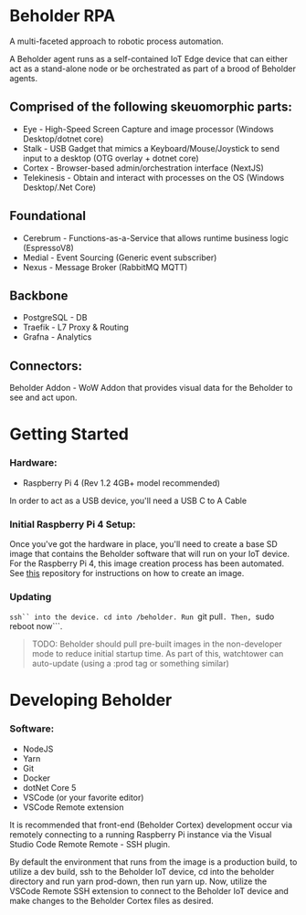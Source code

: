 # Beholder RPA

A multi-faceted approach to robotic process automation.

A Beholder agent runs as a self-contained IoT Edge device that can either act as a stand-alone node or be orchestrated as part of a brood of Beholder agents.

## Comprised of the following skeuomorphic parts:

- Eye - High-Speed Screen Capture and image processor (Windows Desktop/dotnet core)
- Stalk - USB Gadget that mimics a Keyboard/Mouse/Joystick to send input to a desktop (OTG overlay + dotnet core)
- Cortex - Browser-based admin/orchestration interface (NextJS)
- Telekinesis - Obtain and interact with processes on the OS (Windows Desktop/.Net Core)

## Foundational

- Cerebrum - Functions-as-a-Service that allows runtime business logic (EspressoV8)
- Medial - Event Sourcing (Generic event subscriber)
- Nexus - Message Broker (RabbitMQ MQTT)

## Backbone

- PostgreSQL - DB
- Traefik - L7 Proxy & Routing
- Grafna - Analytics

## Connectors:

Beholder Addon - WoW Addon that provides visual data for the Beholder to see and act upon.

# Getting Started

 ### Hardware:
 - Raspberry Pi 4 (Rev 1.2 4GB+ model recommended)

In order to act as a USB device, you'll need a USB C to A Cable

### Initial Raspberry Pi 4 Setup:

Once you've got the hardware in place, you'll need to create a base SD image that contains the Beholder software that
will run on your IoT device. For the Raspberry Pi 4, this image creation process has been automated. See [this](https://github.com/beholder-rpa/beholder-iot-image-builder-rpi4) repository
for instructions on how to create an image.

### Updating

```ssh`` into the device. cd into /beholder. Run ```git pull```. Then, ```sudo reboot now```.

> TODO: Beholder should pull pre-built images in the non-developer mode to reduce initial startup time. As part of this, watchtower can auto-update (using a :prod tag or something similar)

# Developing Beholder
 
### Software:
 - NodeJS
 - Yarn
 - Git
 - Docker
 - dotNet Core 5
 - VSCode (or your favorite editor)
 - VSCode Remote extension

It is recommended that front-end (Beholder Cortex) development occur via remotely connecting to a running Raspberry Pi instance via the Visual Studio Code Remote Remote - SSH plugin.

By default the environment that runs from the image is a production build, to utilize a dev build, ssh to the Beholder IoT device, cd into the beholder directory and run yarn prod-down, then run yarn up. Now, utilize the VSCode Remote SSH extension to connect to the Beholder IoT device and make changes to the Beholder Cortex files as desired.